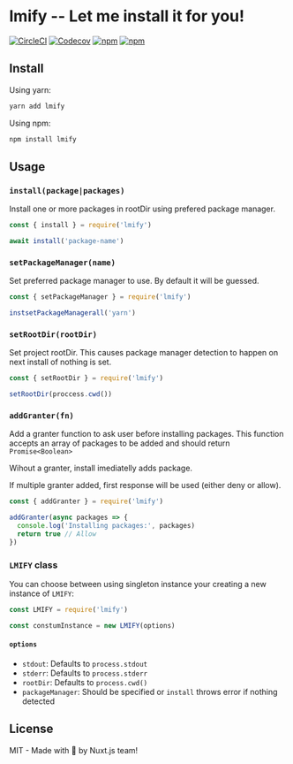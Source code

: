 # lmify -- Let me install it for you!

[![CircleCI](https://img.shields.io/circleci/project/github/nuxt/lmify.svg?style=flat-square)](https://circleci.com/gh/nuxt/lmify)
[![Codecov](https://img.shields.io/codecov/c/github/nuxt/lmify.svg?style=flat-square)](https://codecov.io/gh/nuxt/lmify)
[![npm](https://img.shields.io/npm/v/lmify.svg?style=flat-square)](https://www.npmjs.com/package/lmify)
[![npm](https://img.shields.io/npm/dt/lmify.svg?style=flat-square)](https://www.npmjs.com/package/lmify)

## Install

Using yarn:

```bash
yarn add lmify
```

Using npm:

```bash
npm install lmify
```

## Usage

### `install(package|packages)`

Install one or more packages in rootDir using prefered package manager.

```js
const { install } = require('lmify')

await install('package-name')
```

### `setPackageManager(name)`

Set preferred package manager to use. By default it will be guessed.

```js
const { setPackageManager } = require('lmify')

instsetPackageManagerall('yarn')
```

### `setRootDir(rootDir)`

Set project rootDir. This causes package manager detection to happen on next install of nothing is set.

```js
const { setRootDir } = require('lmify')

setRootDir(proccess.cwd())
```

### `addGranter(fn)`

Add a granter function to ask user before installing packages. This function accepts an array of packages to be added and should return `Promise<Boolean>`

Wihout a granter, install imediatelly adds package.

If multiple granter added, first response will be used (either deny or allow).

```js
const { addGranter } = require('lmify')

addGranter(async packages => {
  console.log('Installing packages:', packages)
  return true // Allow
})
```

### `LMIFY` class

You can choose between using singleton instance your creating a new instance of `LMIFY`:


```js
const LMIFY = require('lmify')

const constumInstance = new LMIFY(options)
```

#### `options`

- `stdout`: Defaults to `process.stdout`
- `stderr`: Defaults to `process.stderr`
- `rootDir`: Defaults to `process.cwd()`
- `packageManager`: Should be specified or `install` throws error if nothing detected

## License

MIT - Made with 💖 by Nuxt.js team!

